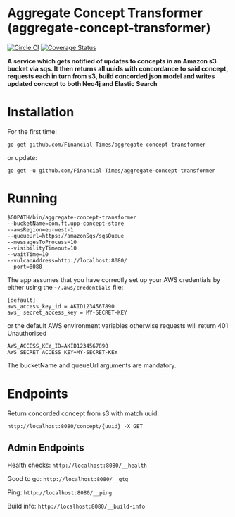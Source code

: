 # Aggregate Concept Transformer (aggregate-concept-transformer)

[![Circle CI](https://circleci.com/gh/Financial-Times/aggregate-concept-transformer/tree/master.png?style=shield)](https://circleci.com/gh/Financial-Times/aggregate-concept-transformer/tree/master) [![Coverage Status](https://coveralls.io/repos/github/Financial-Times/aggregate-concept-transformer/badge.svg)](https://coveralls.io/github/Financial-Times/aggregate-concept-transformer)

__A service which gets notified of updates to concepts in an Amazon s3 bucket via sqs. It then returns all uuids with concordance to said concept, requests each in turn from s3, build concorded json model and writes updated concept to both Neo4j and Elastic Search__

# Installation

For the first time:

`go get github.com/Financial-Times/aggregate-concept-transformer`

or update:

`go get -u github.com/Financial-Times/aggregate-concept-transformer`

# Running

```
$GOPATH/bin/aggregate-concept-transformer
--bucketName=com.ft.upp-concept-store
--awsRegion=eu-west-1
--queueUrl=https://amazonSqs/sqsQueue
--messagesToProcess=10
--visibilityTimeout=10
--waitTime=10
--vulcanAddress=http://localhost:8080/
--port=8080
```

The app assumes that you have correctly set up your AWS credentials by either using the `~/.aws/credentials` file:

```
[default]
aws_access_key_id = AKID1234567890
aws_ secret_access_key = MY-SECRET-KEY
```

or the default AWS environment variables otherwise requests will return 401 Unauthorised

```
AWS_ACCESS_KEY_ID=AKID1234567890
AWS_SECRET_ACCESS_KEY=MY-SECRET-KEY
```

The bucketName and queueUrl arguments are mandatory. 

# Endpoints

Return concorded concept from s3 with match uuid:

`http://localhost:8080/concept/{uuid} -X GET`

## Admin Endpoints
Health checks: `http://localhost:8080/__health`

Good to go: `http://localhost:8080/__gtg`

Ping: `http://localhost:8080/__ping`

Build info: `http://localhost:8080/__build-info`